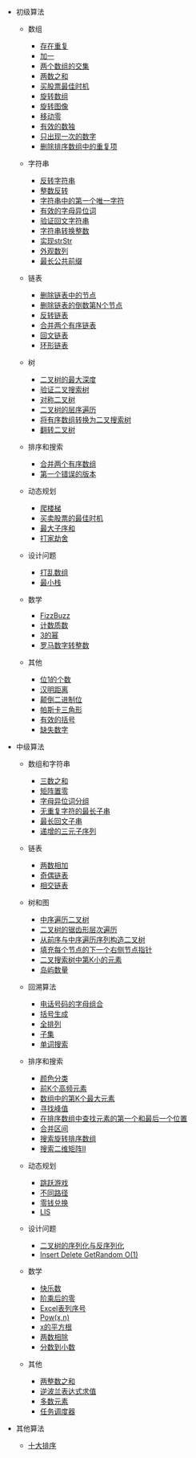 + 初级算法

    * 数组
        * [存在重复](./easy/Array/存在重复.md)
        * [加一](./easy/Array/加一.md)
        * [两个数组的交集](./easy/Array/两个数组的交集.md)
        * [两数之和](./easy/Array/两数之和.md)
        * [买股票最佳时机](./easy/Array/买股票最佳时机.md)
        * [旋转数组](./easy/Array/旋转数组.md)
        * [旋转图像](./easy/Array/旋转图像.md)
        * [移动零](./easy/Array/移动零.md)
        * [有效的数独](./easy/Array/有效的数独.md)
        * [只出现一次的数字](./easy/Array/只出现一次的数字.md)
        * [删除排序数组中的重复项](./easy/Array/删除排序数组中的重复项.md)

    * 字符串
        * [反转字符串](./easy/String/反转字符串.md)
        * [整数反转](./easy/String/整数反转.md)
        * [字符串中的第一个唯一字符](./easy/String/字符串中的第一个唯一字符.md)
        * [有效的字母异位词](./easy/String/有效的字母异位词.md)
        * [验证回文字符串](./easy/String/验证回文字符串.md)
        * [字符串转换整数](./easy/String/字符串转换整数.md)
        * [实现strStr](./easy/String/实现strStr.md)
        * [外观数列](./easy/String/外观数列.md)
        * [最长公共前缀](./easy/String/最长公共前缀.md)

    * 链表
        * [删除链表中的节点](./easy/LinkedList/删除链表中的节点.md)
        * [删除链表的倒数第N个节点](./easy/LinkedList/删除链表的倒数第N个节点.md)
        * [反转链表](./easy/LinkedList/反转链表.md)
        * [合并两个有序链表](./easy/LinkedList/合并两个有序链表.md)
        * [回文链表](./easy/LinkedList/回文链表.md)
        * [环形链表](./easy/LinkedList/环形链表.md)

    * 树
        * [二叉树的最大深度](./easy/Tree/二叉树的最大深度.md)
        * [验证二叉搜索树](./easy/Tree/验证二叉搜索树.md)
        * [对称二叉树](./easy/Tree/对称二叉树.md)
        * [二叉树的层序遍历](./easy/Tree/二叉树的层序遍历.md)
        * [将有序数组转换为二叉搜索树](./easy/Tree/将有序数组转换为二叉搜索树.md)
        * [翻转二叉树](./easy/Tree/翻转二叉树.md)

    * 排序和搜索

        * [合并两个有序数组](./easy/SortSearch/合并两个有序数组.md)
        * [第一个错误的版本](./easy/SortSearch/第一个错误的版本.md)

    * 动态规划

        * [爬楼梯](./easy/DP/爬楼梯.md)
        * [买卖股票的最佳时机](./easy/DP/买卖股票的最佳时机.md)
        * [最大子序和](./easy/DP/最大子序和.md)
        * [打家劫舍](./easy/DP/打家劫舍.md)

    * 设计问题

        * [打乱数组](./easy/Design/打乱数组.md)
        * [最小栈](./easy/Design/最小栈.md)

    *  数学

        * [FizzBuzz](./easy/Math/FizzBuzz.md)
        * [计数质数](./easy/Math/计数质数.md)
        * [3的幂](./easy/Math/3的幂.md)
        * [罗马数字转整数](./easy/Math/罗马数字转整数.md)

    * 其他

        * [位1的个数](./easy/Other/位1的个数.md)
        * [汉明距离](./easy/Other/汉明距离.md)
        * [颠倒二进制位](./easy/Other/颠倒二进制位.md)
        * [帕斯卡三角形](./easy/Other/帕斯卡三角形.md)
        * [有效的括号](./easy/Other/有效的括号.md)
        * [缺失数字](./easy/Other/缺失数字.md)



+ 中级算法

    * 数组和字符串
        * [三数之和](./normal/Array&String/三数之和.md)
        * [矩阵置零](./normal/Array&String/矩阵置零.md)
        * [字母异位词分组](./normal/Array&String/字母异位词分组.md)
        * [无重复字符的最长子串](./normal/Array&String/无重复字符的最长子串.md)
        * [最长回文子串](./normal/Array&String/最长回文子串.md)
        * [递增的三元子序列](./normal/Array&String/递增的三元子序列.md)

    * 链表
        * [两数相加](./normal/LinkedList/两数相加.md)
        * [奇偶链表](./normal/LinkedList/奇偶链表.md)
        * [相交链表](./normal/LinkedList/相交链表.md)

    * 树和图
        * [中序遍历二叉树](./normal/Tree&Graph/中序遍历二叉树.md)
        * [二叉树的锯齿形层次遍历](./normal/Tree&Graph/二叉树的锯齿形层次遍历.md)
        * [从前序与中序遍历序列构造二叉树](./normal/Tree&Graph/从前序与中序遍历序列构造二叉树.md)
        * [填充每个节点的下一个右侧节点指针](./normal/Tree&Graph/填充每个节点的下一个右侧节点指针.md)
        * [二叉搜索树中第K小的元素](./normal/Tree&Graph/二叉搜索树中第K小的元素.md)
        * [岛屿数量](./normal/Tree&Graph/岛屿数量.md)

    * 回溯算法
        * [电话号码的字母组合](./normal/backTracking/电话号码的字母组合.md)
        * [括号生成](./normal/backTracking/括号生成.md)
        * [全排列](./normal/backTracking/全排列.md)
        * [子集](./normal/backTracking/子集.md)
        * [单词搜索](./normal/backTracking/单词搜索.md)

    * 排序和搜索
        * [颜色分类](./normal/sort&search/颜色分类.md)
        * [前K个高频元素](./normal/sort&search/前K个高频元素.md)
        * [数组中的第K个最大元素](./normal/sort&search/数组中的第K个最大元素.md)
        * [寻找峰值](./normal/sort&search/寻找峰值.md)
        * [在排序数组中查找元素的第一个和最后一个位置](./normal/sort&search/在排序数组中查找元素的第一个和最后一个位置.md)
        * [合并区间](./normal/sort&search/合并区间.md)
        * [搜索旋转排序数组](./normal/sort&search/搜索旋转排序数组.md)
        * [搜索二维矩阵II](./normal/sort&search/搜索二维矩阵II.md)

    * 动态规划
        * [跳跃游戏](./normal/DP/跳跃游戏.md)
        * [不同路径](./normal/DP/不同路径.md)
        * [零钱兑换](./normal/DP/零钱兑换.md)
        * [LIS](./normal/DP/LIS.md)

    * 设计问题
        * [二叉树的序列化与反序列化](./normal/design/二叉树的序列化与反序列化.md)
        * [Insert Delete GetRandom O(1)](./normal/design/InsertDeleteGetRandom.md)

    * 数学
        * [快乐数](./normal/math/快乐数.md)
        * [阶乘后的零](./normal/math/阶乘后的零.md)
        * [Excel表列序号](./normal/math/Excel表列序号.md)
        * [Pow(x,n)](./normal/math/Pow(x,n).md)
        * [x的平方根](./normal/math/x的平方根.md)
        * [两数相除](./normal/math/两数相除.md)
        * [分数到小数](./normal/math/分数到小数.md)

    * 其他
        * [两整数之和](./normal/other/两整数之和.md)
        * [逆波兰表达式求值](./normal/other/逆波兰表达式求值.md)
        * [多数元素](./normal/other/多数元素.md)
        * [任务调度器](./normal/other/任务调度器.md)
       
        

+ 其他算法

    * [十大排序](./basicalgo/sort/sort.md)




